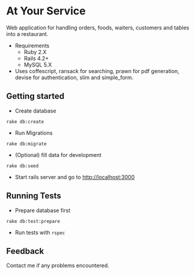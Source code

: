 # At Your Service
  Web application for handling orders, foods, waiters, customers and tables into a restaurant.
  * Requirements
    * Ruby 2.X
    * Rails 4.2+
    * MySQL 5.X
  * Uses coffescript, ransack for searching, prawn for pdf generation, devise for authentication, slim and simple_form.

## Getting started

* Create database

```shell
rake db:create
```
* Run Migrations
```shell
rake db:migrate
```
* (Optional) fill data for development
```shell
rake db:seed
```
* Start rails server and go to [http://localhost:3000](http://localhost:3000/)

## Running Tests

* Prepare database first
```shell
rake db:test:prepare
```
* Run tests with `rspec`

## Feedback

Contact me if any problems encountered.
